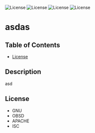 ![License](https://img.shields.io/static/v1?label=License&message=GNU&color=BLUE) ![License](https://img.shields.io/static/v1?label=License&message=OBSD&color=BLUE) ![License](https://img.shields.io/static/v1?label=License&message=APACHE&color=BLUE) ![License](https://img.shields.io/static/v1?label=License&message=ISC&color=BLUE)
# asdas  

## Table of Contents
* [License](#license)


## Description 
asd

## License
* GNU 
* OBSD 
* APACHE 
* ISC

